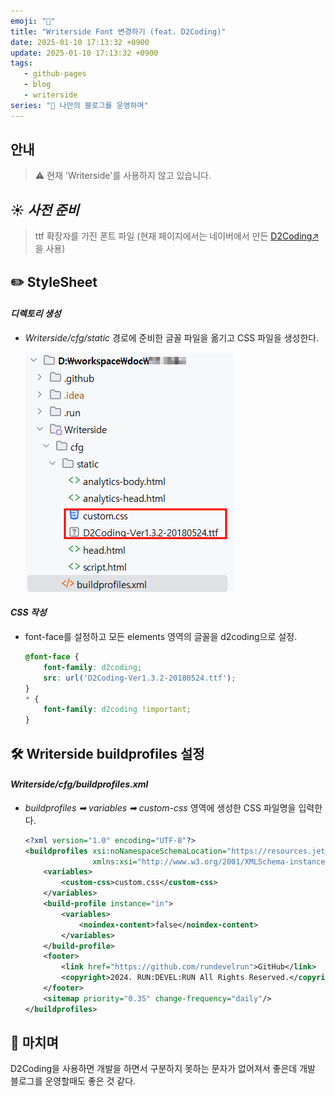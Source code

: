 ```yaml
---
emoji: "💬"
title: "Writerside Font 변경하기 (feat. D2Coding)"
date: 2025-01-10 17:13:32 +0900
update: 2025-01-10 17:13:32 +0900
tags:
   - github-pages
   - blog
   - writerside
series: "📝 나만의 블로그를 운영하며"
---
```


## 안내
> ⚠️ 현재 'Writerside'를 사용하지 않고 있습니다.


## ☀️ ***사전 준비***
> ttf 확장자를 가진 폰트 파일 (현재 페이지에서는 네이버에서 만든 [D2Coding↗](https://github.com/naver/d2codingfont)을 사용)

## ✏️ StyleSheet

#### ***디렉토리 생성***
- _Writerside/cfg/static_ 경로에 준비한 글꼴 파일을 옮기고 CSS 파일을 생성한다.

   ![](images/20241209_132048.png)

#### ***CSS 작성***
- font-face를 설정하고 모든 elements 영역의 글꼴을 d2coding으로 설정.
  ```css
  @font-face {
      font-family: d2coding;
      src: url('D2Coding-Ver1.3.2-20180524.ttf');
  }
  * {
      font-family: d2coding !important;
  }
  ```

## 🛠️ Writerside buildprofiles 설정

#### ***Writerside/cfg/buildprofiles.xml***
- *buildprofiles ➡ variables ➡ custom-css* 영역에 생성한 CSS 파일명을 입력한다.
  ```xml
  <?xml version="1.0" encoding="UTF-8"?>
  <buildprofiles xsi:noNamespaceSchemaLocation="https://resources.jetbrains.com/writerside/1.0/build-profiles.xsd"
                 xmlns:xsi="http://www.w3.org/2001/XMLSchema-instance">
      <variables>
          <custom-css>custom.css</custom-css>
      </variables>
      <build-profile instance="in">
          <variables>
              <noindex-content>false</noindex-content>
          </variables>
      </build-profile>
      <footer>
          <link href="https://github.com/rundevelrun">GitHub</link>
          <copyright>2024. RUN:DEVEL:RUN All Rights Reserved.</copyright>
      </footer>
      <sitemap priority="0.35" change-frequency="daily"/>
  </buildprofiles>
  ```

## 👋 마치며
D2Coding을 사용하면 개발을 하면서 구분하지 못하는 문자가 없어져서 좋은데 개발 블로그를 운영할때도 좋은 것 같다.

